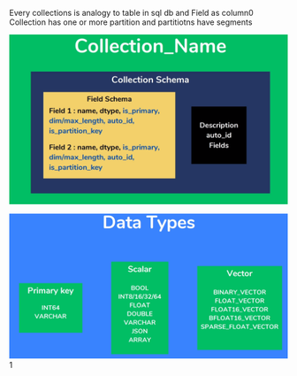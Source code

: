 Every collections is analogy to table in sql db and Field as column0
Collection has one or more partition and partitiotns have segments

![alt text](image-2.png)


![ ](image-3.png)1